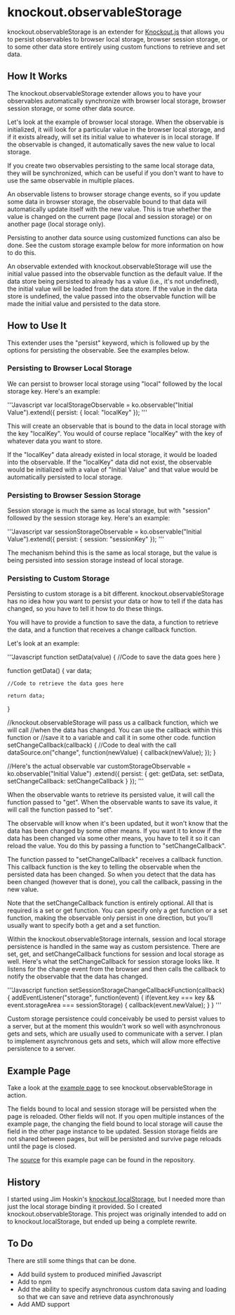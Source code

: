 # knockout.observableStorage

knockout.observableStorage is an extender for [Knockout.js](http://knockoutjs.com/) that allows you to persist observables to browser local storage, browser session storage, or to some other data store entirely using custom functions to retrieve and set data.

## How It Works

The knockout.observableStorage extender allows you to have your observables automatically synchronize with browser local storage, browser session storage, or some other data source. 

Let's look at the example of browser local storage. When the observable is initialized, it will look for a particular value in the browser local storage, and if it exists already, will set its initial value to whatever is in local storage. If the observable is changed, it automatically saves the new value to local storage.

If you create two observables persisting to the same local storage data, they will be synchronized, which can be useful if you don't want to have to use the same observable in multiple places.

An observable listens to browser storage change events, so if you update some data in browser storage, the observable bound to that data will automatically update itself with the new value. This is true whether the value is changed on the current page (local and session storage) or on another page (local storage only). 

Persisting to another data source using customized functions can also be done. See the custom storage example below for more information on how to do this.

An observable extended with knockout.observableStorage will use the initial value passed into the observable function as the default value. If the data store being persisted to already has a value (i.e., it's not undefined), the initial value will be loaded from the data store. If the value in the data store is undefined, the value passed into the observable function will be made the initial value and persisted to the data store.

## How to Use It

This extender uses the "persist" keyword, which is followed up by the options for persisting the observable. See the examples below.

### Persisting to Browser Local Storage

We can persist to browser local storage using "local" followed by the local storage key. Here's an example:

'''Javascript
var localStorageObservable = ko.observable("Initial Value").extend({ persist: { local: "localKey" });
'''

This will create an observable that is bound to the data in local storage with the key "localKey". You would of course replace "localKey" with the key of whatever data you want to store.

If the "localKey" data already existed in local storage, it would be loaded into the observable. If the "localKey" data did not exist, the observable would be initialized with a value of "Initial Value" and that value would be automatically persisted to local storage.

### Persisting to Browser Session Storage

Session storage is much the same as local storage, but with "session" followed by the session storage key. Here's an example:

'''Javascript
var sessionStorageObservable = ko.observable("Initial Value").extend({ persist: { session: "sessionKey" });
'''

The mechanism behind this is the same as local storage, but the value is being persisted into session storage instead of local storage.

### Persisting to Custom Storage

Persisting to custom storage is a bit different. knockout.observableStorage has no idea how you want to persist your data or how to tell if the data has changed, so you have to tell it how to do these things.

You will have to provide a function to save the data, a function to retrieve the data, and a function that receives a change callback function.

Let's look at an example:

'''Javascript
function setData(value) {
	//Code to save the data goes here
}

function getData() {
	var data;
	
	//Code to retrieve the data goes here
	
	return data;
}

//knockout.observableStorage will pass us a callback function, which we will call 
//when the data has changed. You can use the callback within this function or
//save it to a variable and call it in some other code.
function setChangeCallback(callback) {
	//Code to deal with the call
	dataSource.on("change", function(newValue) {
		callback(newValue);
	});
}

//Here's the actual observable
var customStorageObservable = ko.observable("Initial Value")
	.extend({ persist: { get: getData, set: setData, setChangeCallback: setChangeCallback } });
'''

When the observable wants to retrieve its persisted value, it will call the function passed to "get". When the observable wants to save its value, it will call the function passed to "set".

The observable will know when it's been updated, but it won't know that the data has been changed by some other means. If you want it to know if the data has been changed via some other means, you have to tell it so it can reload the value. You do this by passing a function to "setChangeCallback".

The function passed to "setChangeCallback" receives a callback function. This callback function is the key to telling the observable when the persisted data has been changed. So when you detect that the data has been changed (however that is done), you call the callback, passing in the new value.

Note that the setChangeCallback function is entirely optional. All that is required is a set or get function. You can specify only a get function or a set function, making the observable only persist in one direction, but you'll usually want to specify both a get and a set function.

Within the knockout.observableStorage internals, session and local storage persistence is handled in the same way as custom persistence. There are set, get, and setChangeCallback functions for session and local storage as well. Here's what the setChangeCallback for session storage looks like. It listens for the change event from the browser and then calls the callback to notify the observable that the data has changed.

'''Javascript
function setSessionStorageChangeCallbackFunction(callback) {
	addEventListener("storage", function(event) {
		if(event.key === key && event.storageArea === sessionStorage) {
		  callback(event.newValue);
		}
}
'''

Custom storage persistence could conceivably be used to persist values to a server, but at the moment this wouldn't work so well with asynchronous gets and sets, which are usually used to communicate with a server. I plan to implement asynchronous gets and sets, which will allow more effective persistence to a server.
 
## Example Page

Take a look at the [example page](http://maultasche.github.io/observableStorage/examples/) to see knockout.observableStorage in action. 

The fields bound to local and session storage will be persisted when the page is reloaded. Other fields will not. If you open multiple instances of the example page, the changing the field bound to local storage will cause the field in the other page instance to be updated. Session storage fields are not shared between pages, but will be persisted and survive page reloads until the page is closed.

The [source](../examples/index.html) for this example page can be found in the repository.

## History

I started using Jim Hoskin's [knockout.localStorage](https://github.com/jimrhoskins/knockout.localStorage), but I needed more than just the local storage binding it provided. So I created knockout.observableStorage. This project was originally intended to add on to knockout.localStorage, but ended up being a complete rewrite.

## To Do

There are still some things that can be done.

- Add build system to produced minified Javascript
- Add to npm
- Add the ability to specify asynchronous custom data saving and loading so that we can save and retrieve
data asynchronously
- Add AMD support

